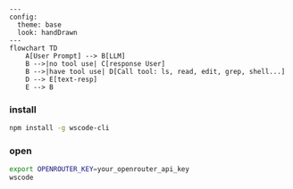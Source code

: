 ```mermaid
---
config:
  theme: base
  look: handDrawn
---
flowchart TD
    A[User Prompt] --> B[LLM]
    B -->|no tool use| C[response User]
    B -->|have tool use| D[Call tool: ls, read, edit, grep, shell...]
    D --> E[text-resp]
    E --> B

```

### install

```bash
npm install -g wscode-cli
```

### open

```bash
export OPENROUTER_KEY=your_openrouter_api_key
wscode
```
